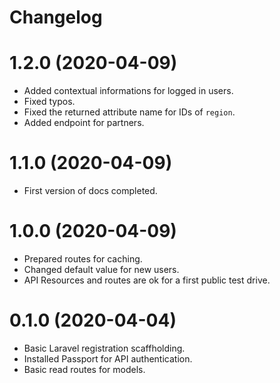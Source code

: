 # Changelog

# 1.2.0 (2020-04-09)
- Added contextual informations for logged in users.
- Fixed typos.
- Fixed the returned attribute name for IDs of `region`.
- Added endpoint for partners.

# 1.1.0 (2020-04-09)
- First version of docs completed.

# 1.0.0 (2020-04-09)
- Prepared routes for caching.
- Changed default value for new users.
- API Resources and routes are ok for a first public test drive.

# 0.1.0 (2020-04-04)
- Basic Laravel registration scaffholding.
- Installed Passport for API authentication.
- Basic read routes for models.